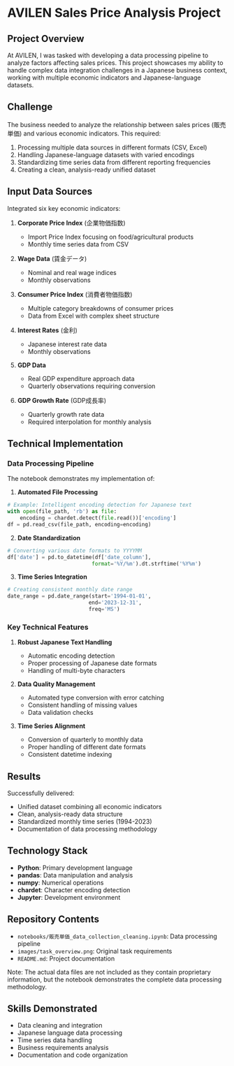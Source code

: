 # AVILEN Sales Price Analysis Project

## Project Overview

At AVILEN, I was tasked with developing a data processing pipeline to analyze factors affecting sales prices. This project showcases my ability to handle complex data integration challenges in a Japanese business context, working with multiple economic indicators and Japanese-language datasets.

## Challenge

The business needed to analyze the relationship between sales prices (販売単価) and various economic indicators. This required:

1. Processing multiple data sources in different formats (CSV, Excel)
2. Handling Japanese-language datasets with varied encodings
3. Standardizing time series data from different reporting frequencies
4. Creating a clean, analysis-ready unified dataset

## Input Data Sources

Integrated six key economic indicators:

1. **Corporate Price Index** (企業物価指数)
   - Import Price Index focusing on food/agricultural products
   - Monthly time series data from CSV

2. **Wage Data** (賃金データ)
   - Nominal and real wage indices
   - Monthly observations

3. **Consumer Price Index** (消費者物価指数)
   - Multiple category breakdowns of consumer prices
   - Data from Excel with complex sheet structure

4. **Interest Rates** (金利)
   - Japanese interest rate data
   - Monthly observations

5. **GDP Data**
   - Real GDP expenditure approach data
   - Quarterly observations requiring conversion

6. **GDP Growth Rate** (GDP成長率)
   - Quarterly growth rate data
   - Required interpolation for monthly analysis

## Technical Implementation

### Data Processing Pipeline

The notebook demonstrates my implementation of:

1. **Automated File Processing**
```python
# Example: Intelligent encoding detection for Japanese text
with open(file_path, 'rb') as file:
    encoding = chardet.detect(file.read())['encoding']
df = pd.read_csv(file_path, encoding=encoding)
```

2. **Date Standardization**
```python
# Converting various date formats to YYYYMM
df['date'] = pd.to_datetime(df['date_column'], 
                           format='%Y/%m').dt.strftime('%Y%m')
```

3. **Time Series Integration**
```python
# Creating consistent monthly date range
date_range = pd.date_range(start='1994-01-01',
                          end='2023-12-31', 
                          freq='MS')
```

### Key Technical Features

1. **Robust Japanese Text Handling**
   - Automatic encoding detection
   - Proper processing of Japanese date formats
   - Handling of multi-byte characters

2. **Data Quality Management**
   - Automated type conversion with error catching
   - Consistent handling of missing values
   - Data validation checks

3. **Time Series Alignment**
   - Conversion of quarterly to monthly data
   - Proper handling of different date formats
   - Consistent datetime indexing

## Results

Successfully delivered:
- Unified dataset combining all economic indicators
- Clean, analysis-ready data structure
- Standardized monthly time series (1994-2023)
- Documentation of data processing methodology

## Technology Stack

- **Python**: Primary development language
- **pandas**: Data manipulation and analysis
- **numpy**: Numerical operations
- **chardet**: Character encoding detection
- **Jupyter**: Development environment

## Repository Contents

- `notebooks/販売単価_data_collection_cleaning.ipynb`: Data processing pipeline
- `images/task_overview.png`: Original task requirements
- `README.md`: Project documentation

Note: The actual data files are not included as they contain proprietary information, but the notebook demonstrates the complete data processing methodology.

## Skills Demonstrated

- Data cleaning and integration
- Japanese language data processing
- Time series data handling
- Business requirements analysis
- Documentation and code organization

